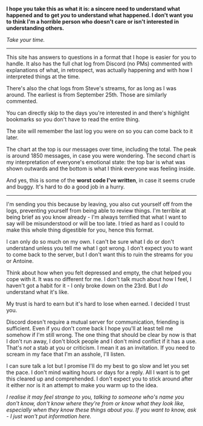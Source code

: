 **I hope you take this as what it is: a sincere need to understand what happened and to get _you_ to understand what happened. I don't want you to think I'm a horrible person who doesn't care or isn't interested in understanding others.**

_Take your time._

---

This site has answers to questions in a format that I hope is easier for you to handle. It also has the full chat log from Discord (no PMs) commented with explanations of what, in retrospect, was actually happening and with how I interpreted things at the time.

There's also the chat logs from Steve's streams, for as long as I was around. The earliest is from September 25th. Those are similarly commented.

You can directly skip to the days you're interested in and there's highlight bookmarks so you don't have to read the entire thing.

The site will remember the last log you were on so you can come back to it later.

The chart at the top is our messages over time, including the total. The peak is around 1850 messages, in case you were wondering. The second chart is my interpretation of everyone's emotional state: the top bar is what was shown outwards and the bottom is what I think everyone was feeling inside.

And yes, this is some of the **worst code I've written**, in case it seems crude and buggy. It's hard to do a good job in a hurry.

---

I'm sending you this because by leaving, you also cut yourself off from the logs, preventing yourself from being able to review things. I'm terrible at being brief as you know already - I'm always terrified that what I want to say will be misunderstood or will be too late. I tried as hard as I could to make this whole thing digestible for you, hence this format.

I can only do so much on my own. I can't be sure what I do or don't understand unless you tell me what I got wrong. I don't expect you to want to come back to the server, but I don't want this to ruin the streams for you or Antoine.

Think about how when you felt depressed and empty, the chat helped you cope with it. It was no different for me. I don't talk much about how I feel, I haven't got a habit for it - I only broke down on the 23rd. But I _do_ understand what it's like.

My trust is hard to earn but it's hard to lose when earned. I decided I trust you.

Discord doesn't require a mutual server for communication, friending is sufficient. Even if you don't come back I hope you'll at least tell me somehow if I'm still wrong. The one thing that should be clear by now is that I don't run away, I don't block people and I don't mind conflict if it has a use. That's _not_ a stab at you or criticism. I mean it as an invitation. If you need to scream in my face that I'm an asshole, I'll listen.

I can sure talk a lot but I promise I'll do my best to go slow and let you set the pace. I don't mind waiting hours or days for a reply. All I want is to get this cleared up and comprehended. I don't expect you to stick around after it either nor is it an attempt to make you warm up to the idea.

_I realise it may feel strange to you, talking to someone who's name you don't know, don't know where they're from or know what they look like, especially when they know these things about you. If you want to know, ask - I just won't put information here._
